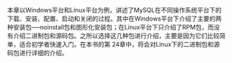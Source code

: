 

本章以Windows平台和Linux平台为例，讲述了MySQL在不同操作系统平台下的下载、安装、配置、启动和关闭的过程。其中在Windows平台下介绍了主要的两种安装包──noinstall包和图形化安装包；在Linux平台下只介绍了RPM包，而没有介绍二进制包和源码包。之所以选择这几种包进行介绍，主要是因为它们比较简单，适合初学者快速入门。在本书的第 24章中，将会对Linux下的二进制包和源码包进行详细的介绍。



